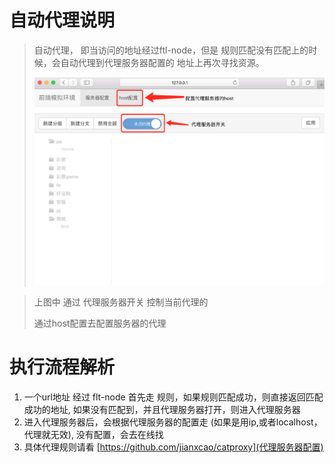 # 自动代理说明
> 自动代理， 即当访问的地址经过ftl-node，但是 规则匹配没有匹配上的时候，会自动代理到代理服务器配置的 地址上再次寻找资源。
>
>
> ![图片说明](image/proxy/1.jpg)
>

> 上图中  通过 代理服务器开关 控制当前代理的
>
> 通过host配置去配置服务器的代理

# 执行流程解析
1. 一个url地址 经过 flt-node 首先走 规则，如果规则匹配成功，则直接返回匹配成功的地址, 如果没有匹配到，并且代理服务器打开，则进入代理服务器
2. 进入代理服务器后，会根据代理服务器的配置走 (如果是用ip,或者localhost，代理就无效), 没有配置，会去在线找
3. 具体代理规则请看 [https://github.com/jianxcao/catproxy](代理服务器配置)



